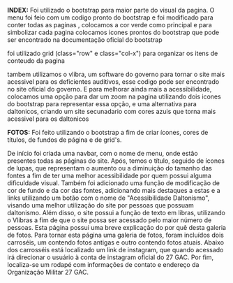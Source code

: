 **INDEX:**
Foi utilizado o bootstrap para maior parte do visual da pagina.
O menu foi feio com um codigo pronto do bootstrap e foi modificado para conter todas as paginas , 
colocamos a cor verde como principal e para simbolizar cada pagina colocamos icones prontos do bootstrap que pode
ser encontrado na documentação oficial do bootstrap

foi utilizado grid (class="row" e class="col-x") para organizar
os itens de conteudo da pagina

tambem utilizamos o vlibra, um software do governo para tornar o site 
mais acessivel para os deficientes auditivos, esse codigo pode ser encontrado no site oficial do governo.
E para melhorar ainda mais a acessibilidade, colocamos uma opção para dar um zoom na pagina utilizando dois icones do bootstrap para representar essa opção,
e uma alternativa para daltonicos, criando um site secunadario com cores azuis que torna mais acessivel para os daltonicos


**FOTOS:**
Foi feito utilizando o bootstrap a fim de criar ícones, cores de títulos, de fundos de página e de grid's.

De início foi criada uma navbar, com o nome de menu, onde estão presentes todas as páginas do site. 
Após, temos o título, seguido de ícones de lupas, que representam o aumento ou a diminuição do tamanho das fontes a fim de ter uma melhor 
acessibilidade por quem possui alguma dificuldade visual.
Também foi adicionado uma função de modificação de cor de fundo e da cor das fontes, adicionando mais destaques a estas e a links utilizando um 
botão com o nome  de "Acessibilidade Daltonismo", visando uma melhor utilização do site por pessoas que possuam daltonismo. 
Além disso, o site possui a função de texto em libras, utilizando o Vlibras a fim de que o site possa ser acessado pelo maior número de pessoas.
Esta página possui uma breve explicação do por quê desta galeria de fotos.
Para tornar esta página uma galeria de fotos, foram incluídos dois carroséis, um contendo fotos antigas e outro contendo fotos atuais.
Abaixo dos carrosséis está localizado um link de instagram, que quando acessado irá direcionar o usuário à conta de instagram oficial do 27 GAC.
Por fim, localiza-se um rodapé com informações de contato e endereço da Organização Militar 27 GAC.